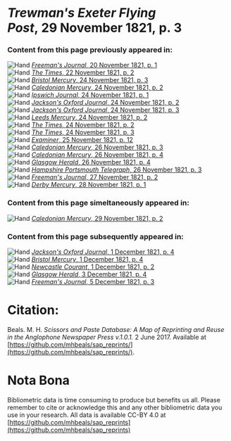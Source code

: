 # *Trewman's Exeter Flying Post*, 29 November 1821, p. 3  
  
### Content from this page previously appeared in:  
![Hand](http://scissorsandpaste.net/wp-content/uploads/2017/06/smallhandpointer.png) [*Freeman's Journal*, 20 November 1821, p. 1](https://mhbeals.github.io/sap_html/Freeman's-Journal/Freeman's-Journal-20-November-1821-p-1)  
![Hand](http://scissorsandpaste.net/wp-content/uploads/2017/06/smallhandpointer.png) [*The Times*, 22 November 1821, p. 2](https://mhbeals.github.io/sap_html/The-Times/The-Times-22-November-1821-p-2)  
![Hand](http://scissorsandpaste.net/wp-content/uploads/2017/06/smallhandpointer.png) [*Bristol Mercury*, 24 November 1821, p. 3](https://mhbeals.github.io/sap_html/Bristol-Mercury/Bristol-Mercury-24-November-1821-p-3)  
![Hand](http://scissorsandpaste.net/wp-content/uploads/2017/06/smallhandpointer.png) [*Caledonian Mercury*, 24 November 1821, p. 2](https://mhbeals.github.io/sap_html/Caledonian-Mercury/Caledonian-Mercury-24-November-1821-p-2)  
![Hand](http://scissorsandpaste.net/wp-content/uploads/2017/06/smallhandpointer.png) [*Ipswich Journal*, 24 November 1821, p. 1](https://mhbeals.github.io/sap_html/Ipswich-Journal/Ipswich-Journal-24-November-1821-p-1)  
![Hand](http://scissorsandpaste.net/wp-content/uploads/2017/06/smallhandpointer.png) [*Jackson's Oxford Journal*, 24 November 1821, p. 2](https://mhbeals.github.io/sap_html/Jackson's-Oxford-Journal/Jackson's-Oxford-Journal-24-November-1821-p-2)  
![Hand](http://scissorsandpaste.net/wp-content/uploads/2017/06/smallhandpointer.png) [*Jackson's Oxford Journal*, 24 November 1821, p. 3](https://mhbeals.github.io/sap_html/Jackson's-Oxford-Journal/Jackson's-Oxford-Journal-24-November-1821-p-3)  
![Hand](http://scissorsandpaste.net/wp-content/uploads/2017/06/smallhandpointer.png) [*Leeds Mercury*, 24 November 1821, p. 2](https://mhbeals.github.io/sap_html/Leeds-Mercury/Leeds-Mercury-24-November-1821-p-2)  
![Hand](http://scissorsandpaste.net/wp-content/uploads/2017/06/smallhandpointer.png) [*The Times*, 24 November 1821, p. 2](https://mhbeals.github.io/sap_html/The-Times/The-Times-24-November-1821-p-2)  
![Hand](http://scissorsandpaste.net/wp-content/uploads/2017/06/smallhandpointer.png) [*The Times*, 24 November 1821, p. 3](https://mhbeals.github.io/sap_html/The-Times/The-Times-24-November-1821-p-3)  
![Hand](http://scissorsandpaste.net/wp-content/uploads/2017/06/smallhandpointer.png) [*Examiner*, 25 November 1821, p. 12](https://mhbeals.github.io/sap_html/Examiner/Examiner-25-November-1821-p-12)  
![Hand](http://scissorsandpaste.net/wp-content/uploads/2017/06/smallhandpointer.png) [*Caledonian Mercury*, 26 November 1821, p. 3](https://mhbeals.github.io/sap_html/Caledonian-Mercury/Caledonian-Mercury-26-November-1821-p-3)  
![Hand](http://scissorsandpaste.net/wp-content/uploads/2017/06/smallhandpointer.png) [*Caledonian Mercury*, 26 November 1821, p. 4](https://mhbeals.github.io/sap_html/Caledonian-Mercury/Caledonian-Mercury-26-November-1821-p-4)  
![Hand](http://scissorsandpaste.net/wp-content/uploads/2017/06/smallhandpointer.png) [*Glasgow Herald*, 26 November 1821, p. 4](https://mhbeals.github.io/sap_html/Glasgow-Herald/Glasgow-Herald-26-November-1821-p-4)  
![Hand](http://scissorsandpaste.net/wp-content/uploads/2017/06/smallhandpointer.png) [*Hampshire Portsmouth Telegraph*, 26 November 1821, p. 3](https://mhbeals.github.io/sap_html/Hampshire-Portsmouth-Telegraph/Hampshire-Portsmouth-Telegraph-26-November-1821-p-3)  
![Hand](http://scissorsandpaste.net/wp-content/uploads/2017/06/smallhandpointer.png) [*Freeman's Journal*, 27 November 1821, p. 2](https://mhbeals.github.io/sap_html/Freeman's-Journal/Freeman's-Journal-27-November-1821-p-2)  
![Hand](http://scissorsandpaste.net/wp-content/uploads/2017/06/smallhandpointer.png) [*Derby Mercury*, 28 November 1821, p. 1](https://mhbeals.github.io/sap_html/Derby-Mercury/Derby-Mercury-28-November-1821-p-1)  
  
### Content from this page simeltaneously appeared in:  
![Hand](http://scissorsandpaste.net/wp-content/uploads/2017/06/smallhandpointer.png) [*Caledonian Mercury*, 29 November 1821, p. 2](https://mhbeals.github.io/sap_html/Caledonian-Mercury/Caledonian-Mercury-29-November-1821-p-2)  
  
### Content from this page subsequently appeared in:  
![Hand](http://scissorsandpaste.net/wp-content/uploads/2017/06/smallhandpointer.png) [*Jackson's Oxford Journal*, 1 December 1821, p. 4](https://mhbeals.github.io/sap_html/Jackson's-Oxford-Journal/Jackson's-Oxford-Journal-1-December-1821-p-4)  
![Hand](http://scissorsandpaste.net/wp-content/uploads/2017/06/smallhandpointer.png) [*Bristol Mercury*, 1 December 1821, p. 4](https://mhbeals.github.io/sap_html/Bristol-Mercury/Bristol-Mercury-1-December-1821-p-4)  
![Hand](http://scissorsandpaste.net/wp-content/uploads/2017/06/smallhandpointer.png) [*Newcastle Courant*, 1 December 1821, p. 2](https://mhbeals.github.io/sap_html/Newcastle-Courant/Newcastle-Courant-1-December-1821-p-2)  
![Hand](http://scissorsandpaste.net/wp-content/uploads/2017/06/smallhandpointer.png) [*Glasgow Herald*, 3 December 1821, p. 4](https://mhbeals.github.io/sap_html/Glasgow-Herald/Glasgow-Herald-3-December-1821-p-4)  
![Hand](http://scissorsandpaste.net/wp-content/uploads/2017/06/smallhandpointer.png) [*Freeman's Journal*, 5 December 1821, p. 3](https://mhbeals.github.io/sap_html/Freeman's-Journal/Freeman's-Journal-5-December-1821-p-3)  


# Citation: 

Beals. M. H. *Scissors and Paste Database: A Map of Reprinting and Reuse in the Anglophone Newspaper Press v.1.0.1.* 2 June 2017. Available at [https://github.com/mhbeals/sap_reprints/](https://github.com/mhbeals/sap_reprints/). 

# Nota Bona

Bibliometric data is time consuming to produce but benefits us all. Please remember to cite or acknowledge this and any other bibliometric data you use in your research. All data is available CC-BY 4.0 at [https://github.com/mhbeals/sap_reprints](https://github.com/mhbeals/sap_reprints)